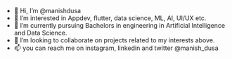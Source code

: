- 👋 Hi, I’m @manishdusa
- 👀 I’m interested in Appdev, flutter, data science, ML, AI, UI/UX etc.
-  🌱 I’m currently pursuing Bachelors in engineering in Artificial Intelligence and Data Science.
- 💞️ I’m looking to collaborate on projects related to my interests above.
- 📫 you can reach me on instagram, linkedin and twitter @manish_dusa

<!---
manishdusa/manishdusa is a ✨ special ✨ repository because its `README.md` (this file) appears on your GitHub profile.
You can click the Preview link to take a look at your changes.
--->
